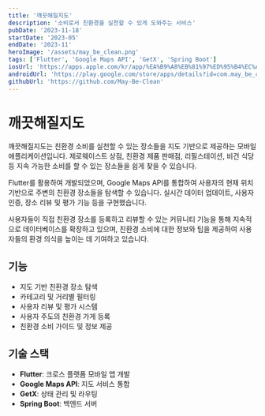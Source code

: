 ```yaml
---
title: '깨끗해질지도'
description: '소비로서 친환경을 실천할 수 있게 도와주는 서비스'
pubDate: '2023-11-18'
startDate: '2023-05'
endDate: '2023-11'
heroImage: '/assets/may_be_clean.png'
tags: ['Flutter', 'Google Maps API', 'GetX', 'Spring Boot']
iosUrl: 'https://apps.apple.com/kr/app/%EA%B9%A8%EB%81%97%ED%95%B4%EC%A7%88%EC%A7%80%EB%8F%84/id6449622294'
androidUrl: 'https://play.google.com/store/apps/details?id=com.may_be_clean.plant'
githubUrl: 'https://github.com/May-Be-Clean'
---
```


# 깨끗해질지도

깨끗해질지도는 친환경 소비를 실천할 수 있는 장소들을 지도 기반으로 제공하는 모바일 애플리케이션입니다.
제로웨이스트 상점, 친환경 제품 판매점, 리필스테이션, 비건 식당 등 지속 가능한 소비를 할 수 있는 장소들을 쉽게 찾을 수 있습니다.

Flutter를 활용하여 개발되었으며, Google Maps API를 통합하여 사용자의 현재 위치 기반으로 주변의 친환경 장소들을 탐색할 수 있습니다.
실시간 데이터 업데이트, 사용자 인증, 장소 리뷰 및 평가 기능 등을 구현했습니다.

사용자들이 직접 친환경 장소를 등록하고 리뷰할 수 있는 커뮤니티 기능을 통해 지속적으로 데이터베이스를 확장하고 있으며,
친환경 소비에 대한 정보와 팁을 제공하여 사용자들의 환경 의식을 높이는 데 기여하고 있습니다.

## 기능

- 지도 기반 친환경 장소 탐색
- 카테고리 및 거리별 필터링
- 사용자 리뷰 및 평가 시스템
- 사용자 주도의 친환경 가게 등록
- 친환경 소비 가이드 및 정보 제공

## 기술 스택

- **Flutter**: 크로스 플랫폼 모바일 앱 개발
- **Google Maps API**: 지도 서비스 통합
- **GetX**: 상태 관리 및 라우팅
- **Spring Boot**: 백엔드 서버
